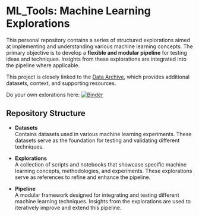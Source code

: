 # ML_Tools: Machine Learning Explorations  

This personal repository contains a series of structured explorations aimed at implementing and understanding various machine learning concepts. The primary objective is to develop a **flexible and modular pipeline** for testing ideas and techniques. Insights from these explorations are integrated into the pipeline where applicable.  

This project is closely linked to the [Data Archive](https://rhyslwells.github.io/Data-Archive/), which provides additional datasets, context, and supporting resources. 

Do your own exlorations here: [![Binder](https://mybinder.org/badge_logo.svg)](https://mybinder.org/v2/gh/rhyslwells/ML_Tools/main)

## Repository Structure  

- **Datasets**  
  Contains datasets used in various machine learning experiments. These datasets serve as the foundation for testing and validating different techniques.  

- **Explorations**  
  A collection of scripts and notebooks that showcase specific machine learning concepts, methodologies, and experiments. These explorations serve as references to refine and enhance the pipeline.  

- **Pipeline**  
  A modular framework designed for integrating and testing different machine learning techniques. Insights from the explorations are used to iteratively improve and extend this pipeline.  
